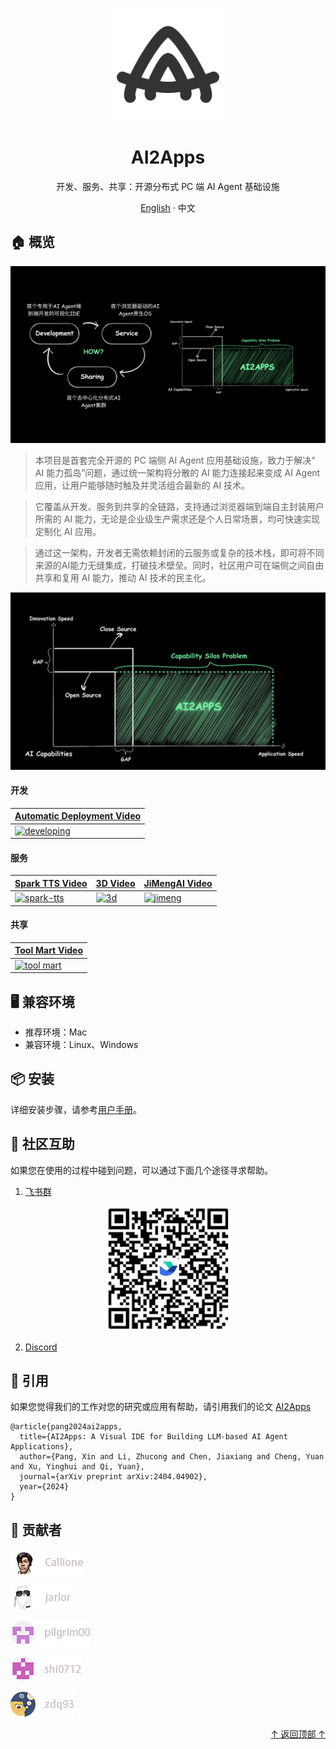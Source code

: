 <div align="center">

  <a name="readme-top"></a>

  <img height="180" src="assets/aalogo.svg">

  <h1>AI2Apps</h1>

  <div>开发、服务、共享：开源分布式 PC 端 AI Agent 基础设施</div>

  [English](./README.md) · 中文

</div>

## 🏠 概览

<div align="center">
  <img src="assets/overview1-zh.jpg">
</div>

> 本项目是首套完全开源的 PC 端侧 AI Agent 应用基础设施，致力于解决“ AI 能力孤岛”问题，通过统一架构将分散的 AI 能力连接起来变成 AI Agent 应用，让用户能够随时触及并灵活组合最新的 AI 技术。

> 它覆盖从开发、服务到共享的全链路，支持通过浏览器端到端自主封装用户所需的 AI 能力，无论是企业级生产需求还是个人日常场景，均可快速实现定制化 AI 应用。

> 通过这一架构，开发者无需依赖封闭的云服务或复杂的技术栈，即可将不同来源的AI能力无缝集成，打破技术壁垒。同时，社区用户可在端侧之间自由共享和复用 AI 能力，推动 AI 技术的民主化。

<div align="center">
  <img src="assets/overview2-zh.jpg">
</div>

#### 开发

<div align="center">

| [Automatic Deployment Video](https://youtu.be/seRTYtwgLrk) | 
|---|
|[![developing](https://img.youtube.com/vi/seRTYtwgLrk/0.jpg)](https://youtu.be/seRTYtwgLrk)|

</div>

#### 服务

| [Spark TTS Video](https://youtu.be/b3Ym69arLGw) | [3D Video](https://youtu.be/DhERLlXPK6I) | [JiMengAI Video](https://youtu.be/e5OaLM8qfGc) |
|---|---|---|
| [![spark-tts](https://img.youtube.com/vi/b3Ym69arLGw/0.jpg)](https://youtu.be/b3Ym69arLGw) | [![3d](https://img.youtube.com/vi/DhERLlXPK6I/0.jpg)](https://youtu.be/DhERLlXPK6I) | [![jimeng](https://img.youtube.com/vi/e5OaLM8qfGc/0.jpg)](https://youtu.be/e5OaLM8qfGc) |

#### 共享

<div align="center">

| [Tool Mart Video](https://youtu.be/x-q4Jc4Zukc) | 
|---|
|[![tool mart](https://img.youtube.com/vi/x-q4Jc4Zukc/0.jpg)](https://youtu.be/x-q4Jc4Zukc)|


</div>

## 🖥 兼容环境

- 推荐环境：Mac
- 兼容环境：Linux、Windows

## 📦 安装

详细安装步骤，请参考[用户手册](https://github.com/continue-ai-company/AI2Apps-user-manual/blob/main/README-zh_CN.md)。

## 💟 社区互助

如果您在使用的过程中碰到问题，可以通过下面几个途径寻求帮助。

1. [飞书群](https://applink.feishu.cn/client/chat/chatter/add_by_link?link_token=01ao0c08-31dd-4dcf-9947-d645796e2dae)
<div align="center">
  <img src="assets/feishu_pic.jpg" width="200" height="200">
</div>

2. [Discord](https://discord.gg/qgqeaWk62e)

## 📝 引用
如果您觉得我们的工作对您的研究或应用有帮助，请引用我们的论文 [AI2Apps](https://arxiv.org/abs/2404.04902)
```
@article{pang2024ai2apps,
  title={AI2Apps: A Visual IDE for Building LLM-based AI Agent Applications},
  author={Pang, Xin and Li, Zhucong and Chen, Jiaxiang and Cheng, Yuan and Xu, Yinghui and Qi, Yuan},
  journal={arXiv preprint arXiv:2404.04902},
  year={2024}
}
```

## 🤝 贡献者

<a href="https://github.com/Callione" target="_blank">
  <img  src="assets/ganlei.png">
</a>
<p></p>

<a href="https://github.com/jarlor" target="_blank">
  <img  src="assets/jarlor.png">
</a>
<p></p>

<a href="https://github.com/pilgrim00" target="_blank">
  <img  src="assets/pilgrim00.png">
</a>
<p></p>

<a href="https://github.com/shi0712" target="_blank">
  <img  src="assets/shi0712.png">
</a>
<p></p>

<a href="https://github.com/zdq93" target="_blank">
  <img  src="assets/zdq93.png">
</a>
<p></p>

<p align="right" >
  <a href="#readme-top">
    ↑ 返回顶部 ↑
  </a>
</p>


















